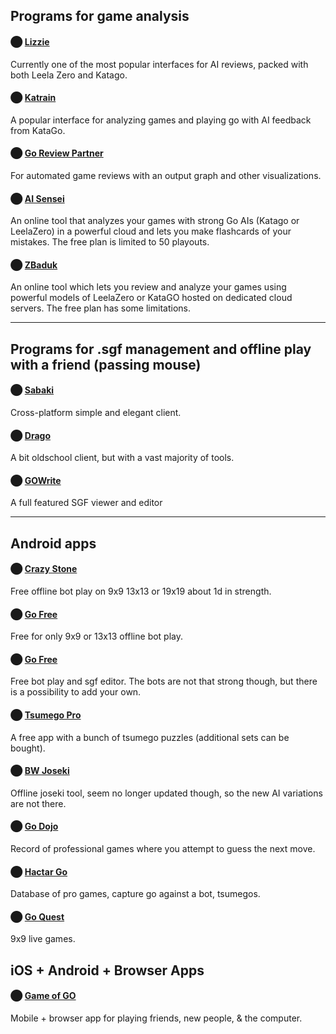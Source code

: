 ## **Programs for game analysis**


#### ⬤ [**Lizzie**](https://github.com/featurecat/lizzie/releases)
Currently one of the most popular interfaces for AI reviews, packed with both Leela Zero and Katago.

#### ⬤ [**Katrain**](https://github.com/sanderland/katrain/releases)
A popular interface for analyzing games and playing go with AI feedback from KataGo.

#### ⬤ [**Go Review Partner**](http://yuntingdian.com/goreviewpartner/)
For automated game reviews with an output graph and other visualizations.

#### ⬤ [**AI Sensei**](https://ai-sensei.com/)
An online tool that analyzes your games with strong Go AIs (Katago or LeelaZero) in a powerful cloud and lets you make flashcards of your mistakes. The free plan is limited to 50 playouts.

#### ⬤ [**ZBaduk**](https://www.zbaduk.com/tools)
An online tool which lets you review and analyze your games using powerful models of LeelaZero or KataGO hosted on dedicated cloud servers. The free plan has some limitations.


---

## **Programs for .sgf management and offline play with a friend (passing mouse)**

#### ⬤ [**Sabaki**](https://sabaki.yichuanshen.de/)
Cross-platform simple and elegant client.

#### ⬤ [**Drago**](http://www.godrago.net/)
A bit oldschool client, but with a vast majority of tools.

#### ⬤ [**GOWrite**](http://gowrite.net/)
A full featured SGF viewer and editor

---

## **Android apps**

#### ⬤ [**Crazy Stone**](https://play.google.com/store/apps/details?id=jp.co.unbalance.android.gocsdllite&hl=en)
Free offline bot play on 9x9 13x13 or 19x19 about 1d in strength.

#### ⬤ [**Go Free**](https://play.google.com/store/apps/details?id=uk.co.aifactory.gofree)
Free for only 9x9 or 13x13 offline bot play.

#### ⬤ [**Go Free**](https://play.google.com/store/apps/details?id=nl.tengen.gridmaster)
Free bot play and sgf editor. The bots are not that strong though, but there is a possibility to add your own.

#### ⬤ [**Tsumego Pro**](https://play.google.com/store/apps/details?id=net.lrstudios.android.tsumego_workshop)
A free app with a bunch of tsumego puzzles (additional sets can be bought).

#### ⬤ [**BW Joseki**](https://play.google.com/store/apps/details?id=mco.prj.app.bwkjd)
Offline joseki tool, seem no longer updated though, so the new AI variations are not there.

#### ⬤ [**Go Dojo**](https://play.google.com/store/apps/details?id=pl.happydroid.goess)
Record of professional games where you attempt to guess the next move.

#### ⬤ [**Hactar Go**](https://play.google.com/store/apps/details?id=net.gowrite.hactarLite)
Database of pro games, capture go against a bot, tsumegos.

#### ⬤ [**Go Quest**](https://play.google.com/store/apps/details?id=fm.wars.goquest)
9x9 live games.

## **iOS + Android + Browser Apps**

#### ⬤ [**Game of GO**](https://gameofgo.app)
Mobile + browser app for playing friends, new people, & the computer.